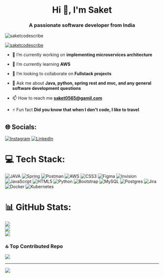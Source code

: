 <h1 align="center">Hi 👋, I'm Saket</h1>
<h3 align="center">A passionate software developer from India</h3>

<p align="left"> <img src="https://komarev.com/ghpvc/?username=saketcodescribe&label=Profile%20views&color=0e75b6&style=flat" alt="saketcodescribe" /> </p>

<p align="left"> <a href="https://github.com/ryo-ma/github-profile-trophy"><img src="https://github-profile-trophy.vercel.app/?username=saketcodescribe" alt="saketcodescribe" /></a> </p>

- 🔭 I’m currently working on **implementing microservices architecture**

- 🌱 I’m currently learning **AWS**

- 👯 I’m looking to collaborate on **Fullstack projects**

- 💬 Ask me about **Java, python, spring rest and mvc, and any general software development questions**

- 📫 How to reach me **saket0565@gamil.com**

- ⚡ Fun fact **Did you know that when I don't code, I like to travel**

## 🌐 Socials:
[![Instagram](https://img.shields.io/badge/Instagram-%23E4405F.svg?logo=Instagram&logoColor=white)](https://www.instagram.com/iamnotsaket/) [![LinkedIn](https://img.shields.io/badge/LinkedIn-%230077B5.svg?logo=linkedin&logoColor=white)](https://www.linkedin.com/in/saket-suman-530549173/) 

# 💻 Tech Stack:
![JAVA](https://img.shields.io/badge/java-%23326ce5.svg?style=for-the-badge&logo=java&logoColor=white) ![Spring](https://img.shields.io/badge/spring-%6DB33F.svg?style=for-the-badge&logo=spring&logoColor=white) ![Postman](https://img.shields.io/badge/postman-%23E34F26.svg?style=for-the-badge&logo=postman&logoColor=white) ![AWS](https://img.shields.io/badge/AWS-%23FF9900.svg?style=for-the-badge&logo=amazon-aws&logoColor=white) ![CSS3](https://img.shields.io/badge/css3-%231572B6.svg?style=for-the-badge&logo=css3&logoColor=white) ![Figma](https://img.shields.io/badge/figma-%23326ce5.svg?style=for-the-badge&logo=figma&logoColor=white) ![Invision](https://img.shields.io/badge/invision-%23326ce5.svg?style=for-the-badge&logo=invision&logoColor=white) ![JavaScript](https://img.shields.io/badge/javascript-%23323330.svg?style=for-the-badge&logo=javascript&logoColor=%23F7DF1E) ![HTML5](https://img.shields.io/badge/html5-%23E34F26.svg?style=for-the-badge&logo=html5&logoColor=white) ![Python](https://img.shields.io/badge/python-3670A0?style=for-the-badge&logo=python&logoColor=ffdd54) ![Bootstrap](https://img.shields.io/badge/bootstrap-%23563D7C.svg?style=for-the-badge&logo=bootstrap&logoColor=white) ![MySQL](https://img.shields.io/badge/mysql-%2300f.svg?style=for-the-badge&logo=mysql&logoColor=white) ![Postgres](https://img.shields.io/badge/postgres-%23316192.svg?style=for-the-badge&logo=postgresql&logoColor=white) ![Jira](https://img.shields.io/badge/jira-%230A0FFF.svg?style=for-the-badge&logo=jira&logoColor=white) ![Docker](https://img.shields.io/badge/docker-%230db7ed.svg?style=for-the-badge&logo=docker&logoColor=white) ![Kubernetes](https://img.shields.io/badge/kubernetes-%23326ce5.svg?style=for-the-badge&logo=kubernetes&logoColor=white)


# 📊 GitHub Stats:
![](https://github-readme-stats.vercel.app/api?username=SaketCodeScribe&theme=dark&hide_border=false&include_all_commits=false&count_private=false)<br/>
![](https://github-readme-streak-stats.herokuapp.com/?user=SaketCodeScribe&theme=dark&hide_border=false)<br/>
![](https://github-readme-stats.vercel.app/api/top-langs/?username=SaketCodeScribe&theme=dark&hide_border=false&include_all_commits=false&count_private=false&layout=compact)

### 🔝 Top Contributed Repo
![](https://github-contributor-stats.vercel.app/api?username=SaketCodeScribe&limit=5&theme=tokyonight&combine_all_yearly_contributions=true)

---
[![](https://visitcount.itsvg.in/api?id=SaketCodeScribe&icon=0&color=0)](https://visitcount.itsvg.in)
